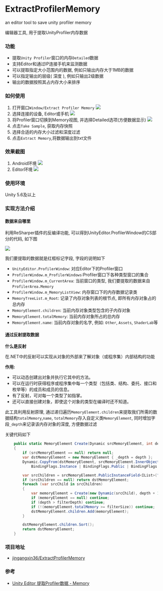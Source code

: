 # ExtractProfilerMemory 

an editor tool to save unity profiler memory

编辑器工具, 用于提取UnityProfiler内存数据

### 功能

- 提取`Unity Profiler`窗口的内存`Detailed`数据
- 支持Editor和通过IP连接手机来监测数据
- 可以提取指定大小范围内的数据, 例如只输出内存大于1MB的数据
- 可以指定输出的层级( 深度 ), 例如只输出2级数据
- 输出的数据按照其占内存大小来排序

### 如何使用

1. 打开窗口`Window/Extract Profiler Memory`
![](https://github.com/jingangxin36/ExtractProfilerMemory/blob/master/Project/Images/1.png)
2. 选择连接的设备, Editor或手机
![](https://github.com/jingangxin36/ExtractProfilerMemory/blob/master/Project/Images/2.png)
3. 将Profiler窗口切换到Memory视图, 并选择Detailed选项(方便数据显示)
![](https://github.com/jingangxin36/ExtractProfilerMemory/blob/master/Project/Images/3.png)
4. 点击`Take Sample`, 获取内存快照
5. 选择合适的内存大小过滤和深度过滤
6. 点击`Extract Memory`,将数据输出到txt文件

### 效果截图

1. Android环境
![](https://github.com/jingangxin36/ExtractProfilerMemory/blob/master/Project/Images/2.1.png)
2. Editor环境
![](https://github.com/jingangxin36/ExtractProfilerMemory/blob/master/Project/Images/2.2.png)

### 使用环境

Unity 5.6及以上

### 实现方法介绍

#### 数据来自哪里

利用ReSharper插件的反编译功能, 可以得到UnityEditor.ProfilerWindow的CS部分的代码, 如下图

![](https://github.com/jingangxin36/ExtractProfilerMemory/blob/master/Project/Images/Reflection.png)

我们要提取的数据就是红框标记字段, 字段的说明如下

- `UnityEditor.ProfilerWindow`: 对应Editor下的Profiler窗口
- `ProfilerWindow.m_ProfilerWindows`:Profiler窗口下各种类型窗口的集合
- `ProfilerWindow.m_CurrentArea`: 当前窗口的类型, 我们要提取的数据来自`ProfilerArea.Memory`
- `ProfilerWindow.m_MemoryListView`: 内存窗口下的内存数据记录类
- `MemoryTreeList.m_Root`: 记录了内存对象列表的根节点, 即所有内存对象占的总内存
- `MemoryElement.children`: 当前内存对象类型包含的子内存对象
- `MemoryElement.totalMemory`: 当前内存对象所占的总内存
- `MemoryElement.name`: 当前内存对象的名字, 例如: `Other`, `Assets`, `ShaderLab`等

#### 通过反射提取数据

**什么是反射**

在.NET中的反射可以实现从对象的外部来了解对象（或程序集）内部结构的功能

**作用:**

- 可以动态创建出对象并执行它其中的方法。
- 可以在运行时获得程序或程序集中每一个类型（包括类、结构、委托、接口和枚举等）的成员和成员的信息。
- 有了反射，可对每一个类型了如指掌。
- 还可以直接创建对象，即使这个对象的类型在编译时还不知道。


此工具利用反射原理, 通过递归遍历`MemoryElement.children`来提取我们所需的数据结构`totalMemory`,`name`, `totalMemory`存入自定义类`MemoryElement`, 同时增加字段`_depth`来记录该内存对象的深度, 方便数据过滤

关键代码如下

```c#
    public static MemoryElement Create(Dynamic srcMemoryElement, int depth, int filterDepth, float filterSize)
    {
        if (srcMemoryElement == null) return null;
        var dstMemoryElement = new MemoryElement { _depth = depth };
        Dynamic.CopyFrom(dstMemoryElement, srcMemoryElement.InnerObject,
            BindingFlags.Instance | BindingFlags.Public | BindingFlags.GetField);

        var srcChildren = srcMemoryElement.PublicInstanceField<IList>("children");
        if (srcChildren == null) return dstMemoryElement;
        foreach (var srcChild in srcChildren)
        {
            var memoryElement = Create(new Dynamic(srcChild), depth + 1, filterDepth, filterSize);
            if (memoryElement == null) continue;
            if (depth > filterDepth) continue;
            if (!(memoryElement.totalMemory >= filterSize)) continue;
            dstMemoryElement.children.Add(memoryElement);
        }

        dstMemoryElement.children.Sort();
        return dstMemoryElement;
    }
```

### 项目地址

- [jingangxin36/ExtractProfilerMemory](https://github.com/jingangxin36/ExtractProfilerMemory)

### 参考

- [Unity Editor 提取Profiler数据 - Memory](https://www.jianshu.com/p/5674e96f2b8e)


